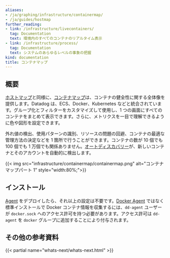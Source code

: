 ```yaml
---
aliases:
- /ja/graphing/infrastructure/containermap/
- /ja/guides/hostmap
further_reading:
- link: /infrastructure/livecontainers/
  tag: Documentation
  text: 環境内のすべてのコンテナのリアルタイム表示
- link: /infrastructure/process/
  tag: Documentation
  text: システムのあらゆるレベルの事象の把握
kind: documentation
title: コンテナマップ
---
```


## 概要

[ホストマップ][1]と同様に、[コンテナマップ][2]は、コンテナの健全性に関する全体像を提供します。Datadog は、ECS、Docker、Kubernetes などと統合されています。グループ化とフィルターをカスタマイズして使用し、1 つの画面にすべてのコンテナをまとめて表示できます。さらに、メトリクスを一目で理解できるように色や図形を設定できます。

外れ値の検出、使用パターンの識別、リソースの問題の回避、コンテナの最適な管理方法の決定などを 1 箇所で行うことができます。コンテナの数が 10 個でも 100 個でも 1 万個でも関係ありません。[オートディスカバリー][3]が、新しいコンテナとそのアカウントを自動的に検出します。

{{< img src="infrastructure/containermap/containermap.png" alt="コンテナマップパート 1" style="width:80%;">}}

## インストール

[Agent][4] をデプロイしたら、それ以上の設定は不要です。[Docker Agent][5] ではなく標準インストールで Docker コンテナ情報を収集するには、`dd-agent` ユーザーが `docker.sock` へのアクセス許可を持つ必要があります。アクセス許可は `dd-agent` を `docker` グループに追加することにより付与されます。

## その他の参考資料

{{< partial name="whats-next/whats-next.html" >}}

[1]: /ja/infrastructure/hostmap/
[2]: https://app.datadoghq.com/infrastructure/map?node_type=container
[3]: /ja/agent/kubernetes/integrations/
[4]: /ja/agent/
[5]: /ja/agent/docker/